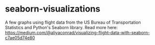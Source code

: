 # seaborn-visualizations
A few graphs using flight data from the US Bureau of Transportation Statistics and Python's Seaborn library.
Read more here: https://medium.com/@aliyaconrad/visualizing-flight-data-with-seaborn-c7ae05d74e80
